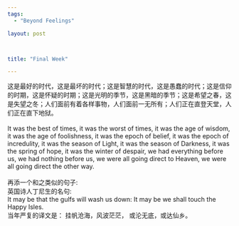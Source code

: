 ```yaml
--- 
tags: 
  - "Beyond Feelings"

layout: post



title: "Final Week"

---
```

<div id="msgcns!5F971C000415D85F!217" class="bvMsg">
<div>
<div>这是最好的时代，这是最坏的时代；这是智慧的时代，这是愚蠢的时代；这是信仰的时期，这是怀疑的时期；这是光明的季节，这是黑暗的季节；这是希望之春，这是失望之冬；人们面前有着各样事物，人们面前一无所有；人们正在直登天堂，人们正在直下地狱。</div>
<div> </div>
</div>
<div>It was the best of times, it was the worst of times, it was the age of wisdom, it was the age of foolishness, it was the epoch of belief, it was the epoch of incredulity, it was the season of Light, it was the season of Darkness, it was the spring of hope, it was the winter of despair, we had everything before us, we had nothing before us, we were all going direct to Heaven, we were all going direct the other way.</div>
<div> </div>
<div>再添一个和之类似的句子:</div>
<div>英国诗人丁尼生的名句:</div>
<div>It may be that the gulfs will wash us down: It may be we shall touch the Happy Isles. </div>
<div>当年严复的译文是： 挂帆沧海，风波茫茫， 或沦无底，或达仙乡。</div>
</div>
